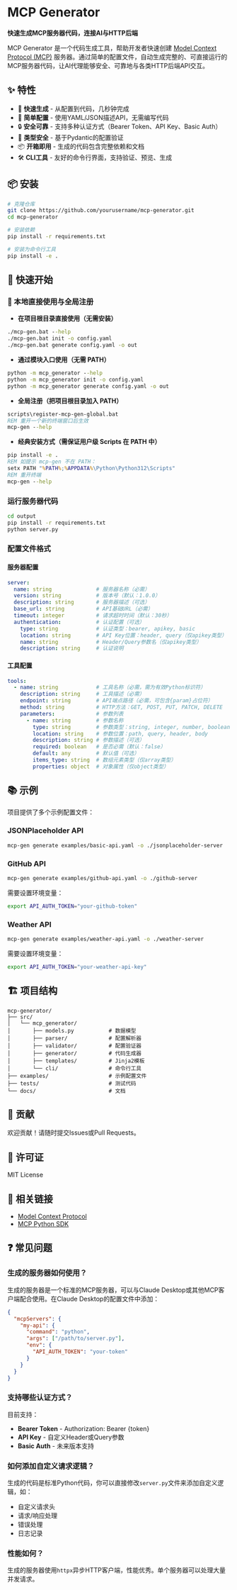# MCP Generator

**快速生成MCP服务器代码，连接AI与HTTP后端**

MCP Generator 是一个代码生成工具，帮助开发者快速创建 [Model Context Protocol (MCP)](https://modelcontextprotocol.io) 服务器。通过简单的配置文件，自动生成完整的、可直接运行的MCP服务器代码，让AI代理能够安全、可靠地与各类HTTP后端API交互。

## ✨ 特性

- 🚀 **快速生成** - 从配置到代码，几秒钟完成
- 📝 **简单配置** - 使用YAML/JSON描述API，无需编写代码
- 🔒 **安全可靠** - 支持多种认证方式（Bearer Token、API Key、Basic Auth）
- 🎯 **类型安全** - 基于Pydantic的配置验证
- 📦 **开箱即用** - 生成的代码包含完整依赖和文档
- 🛠️ **CLI工具** - 友好的命令行界面，支持验证、预览、生成

## 📦 安装

```bash
# 克隆仓库
git clone https://github.com/yourusername/mcp-generator.git
cd mcp-generator

# 安装依赖
pip install -r requirements.txt

# 安装为命令行工具
pip install -e .
```

## 🚀 快速开始

### 🧭 本地直接使用与全局注册

- **在项目根目录直接使用（无需安装）**

```cmd
./mcp-gen.bat --help
./mcp-gen.bat init -o config.yaml
./mcp-gen.bat generate config.yaml -o out
```

- **通过模块入口使用（无需 PATH）**

```cmd
python -m mcp_generator --help
python -m mcp_generator init -o config.yaml
python -m mcp_generator generate config.yaml -o out
```

- **全局注册（把项目根目录加入 PATH）**

```cmd
scripts\register-mcp-gen-global.bat
REM 重开一个新的终端窗口后生效
mcp-gen --help
```

- **经典安装方式（需保证用户级 Scripts 在 PATH 中）**

```cmd
pip install -e .
REM 如提示 mcp-gen 不在 PATH：
setx PATH "%PATH%;%APPDATA%\Python\Python312\Scripts"
REM 重开终端
mcp-gen --help
```

### 运行服务器代码

```bash
cd output
pip install -r requirements.txt
python server.py
```

### 配置文件格式

#### 服务器配置

```yaml
server:
  name: string              # 服务器名称（必需）
  version: string           # 版本号（默认：1.0.0）
  description: string       # 服务器描述（可选）
  base_url: string          # API基础URL（必需）
  timeout: integer          # 请求超时时间（默认：30秒）
  authentication:           # 认证配置（可选）
    type: string            # 认证类型：bearer, apikey, basic
    location: string        # API Key位置：header, query（仅apikey类型）
    name: string            # Header/Query参数名（仅apikey类型）
    description: string     # 认证说明
```

#### 工具配置

```yaml
tools:
  - name: string            # 工具名称（必需，需为有效Python标识符）
    description: string     # 工具描述（必需）
    endpoint: string        # API端点路径（必需，可包含{param}占位符）
    method: string          # HTTP方法：GET, POST, PUT, PATCH, DELETE
    parameters:             # 参数列表
      - name: string        # 参数名称
        type: string        # 参数类型：string, integer, number, boolean, array, object
        location: string    # 参数位置：path, query, header, body
        description: string # 参数描述（可选）
        required: boolean   # 是否必需（默认：false）
        default: any        # 默认值（可选）
        items_type: string  # 数组元素类型（仅array类型）
        properties: object  # 对象属性（仅object类型）
```

## 📚 示例

项目提供了多个示例配置文件：

### JSONPlaceholder API

```bash
mcp-gen generate examples/basic-api.yaml -o ./jsonplaceholder-server
```

### GitHub API

```bash
mcp-gen generate examples/github-api.yaml -o ./github-server
```

需要设置环境变量：
```bash
export API_AUTH_TOKEN="your-github-token"
```

### Weather API

```bash
mcp-gen generate examples/weather-api.yaml -o ./weather-server
```

需要设置环境变量：
```bash
export API_AUTH_TOKEN="your-weather-api-key"
```

## 🏗️ 项目结构

```
mcp-generator/
├── src/
│   └── mcp_generator/
│       ├── models.py           # 数据模型
│       ├── parser/             # 配置解析器
│       ├── validator/          # 配置验证器
│       ├── generator/          # 代码生成器
│       ├── templates/          # Jinja2模板
│       └── cli/                # 命令行工具
├── examples/                   # 示例配置文件
├── tests/                      # 测试代码
└── docs/                       # 文档
```

## 🤝 贡献

欢迎贡献！请随时提交Issues或Pull Requests。

## 📄 许可证

MIT License

## 🔗 相关链接

- [Model Context Protocol](https://modelcontextprotocol.io)
- [MCP Python SDK](https://github.com/modelcontextprotocol/python-sdk)

## ❓ 常见问题

### 生成的服务器如何使用？

生成的服务器是一个标准的MCP服务器，可以与Claude Desktop或其他MCP客户端配合使用。在Claude Desktop的配置文件中添加：

```json
{
  "mcpServers": {
    "my-api": {
      "command": "python",
      "args": ["/path/to/server.py"],
      "env": {
        "API_AUTH_TOKEN": "your-token"
      }
    }
  }
}
```

### 支持哪些认证方式？

目前支持：
- **Bearer Token** - Authorization: Bearer {token}
- **API Key** - 自定义Header或Query参数
- **Basic Auth** - 未来版本支持

### 如何添加自定义请求逻辑？

生成的代码是标准Python代码，你可以直接修改`server.py`文件来添加自定义逻辑，如：
- 自定义请求头
- 请求/响应处理
- 错误处理
- 日志记录

### 性能如何？

生成的服务器使用`httpx`异步HTTP客户端，性能优秀。单个服务器可以处理大量并发请求。